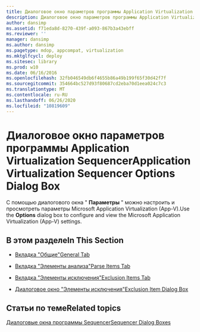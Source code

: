 ```yaml
---
title: Диалоговое окно параметров программы Application Virtualization Sequencer
description: Диалоговое окно параметров программы Application Virtualization Sequencer
author: dansimp
ms.assetid: f71eda8d-8270-439f-a093-867b3a43ebff
ms.reviewer: ''
manager: dansimp
ms.author: dansimp
ms.pagetype: mdop, appcompat, virtualization
ms.mktglfcycl: deploy
ms.sitesec: library
ms.prod: w10
ms.date: 06/16/2016
ms.openlocfilehash: 32fb046549db6f4655b86a49b199f65f30d42f7f
ms.sourcegitcommit: 354664bc527d93f80687cd2eba70d1eea024c7c3
ms.translationtype: MT
ms.contentlocale: ru-RU
ms.lasthandoff: 06/26/2020
ms.locfileid: "10819609"
---
```

# <span data-ttu-id="e1343-103">Диалоговое окно параметров программы Application Virtualization Sequencer</span><span class="sxs-lookup"><span data-stu-id="e1343-103">Application Virtualization Sequencer Options Dialog Box</span></span>


<span data-ttu-id="e1343-104">С помощью диалогового окна " **Параметры** " можно настроить и просмотреть параметры Microsoft Application Virtualization (App-V).</span><span class="sxs-lookup"><span data-stu-id="e1343-104">Use the **Options** dialog box to configure and view the Microsoft Application Virtualization (App-V) settings.</span></span>

## <span data-ttu-id="e1343-105">В этом разделе</span><span class="sxs-lookup"><span data-stu-id="e1343-105">In This Section</span></span>


-   [<span data-ttu-id="e1343-106">Вкладка "Общие"</span><span class="sxs-lookup"><span data-stu-id="e1343-106">General Tab</span></span>](general-tab-keep.md)

-   [<span data-ttu-id="e1343-107">Вкладка "Элементы анализа"</span><span class="sxs-lookup"><span data-stu-id="e1343-107">Parse Items Tab</span></span>](parse-items-tab-keep.md)

-   [<span data-ttu-id="e1343-108">Вкладка "Элементы исключения"</span><span class="sxs-lookup"><span data-stu-id="e1343-108">Exclusion Items Tab</span></span>](exclusion-items-tab-keep.md)

-   [<span data-ttu-id="e1343-109">Диалоговое окно "Элементы исключения"</span><span class="sxs-lookup"><span data-stu-id="e1343-109">Exclusion Item Dialog Box</span></span>](exclusion-item-dialog-box.md)

## <span data-ttu-id="e1343-110">Статьи по теме</span><span class="sxs-lookup"><span data-stu-id="e1343-110">Related topics</span></span>


[<span data-ttu-id="e1343-111">Диалоговые окна программы Sequencer</span><span class="sxs-lookup"><span data-stu-id="e1343-111">Sequencer Dialog Boxes</span></span>](sequencer-dialog-boxes.md)

 

 





